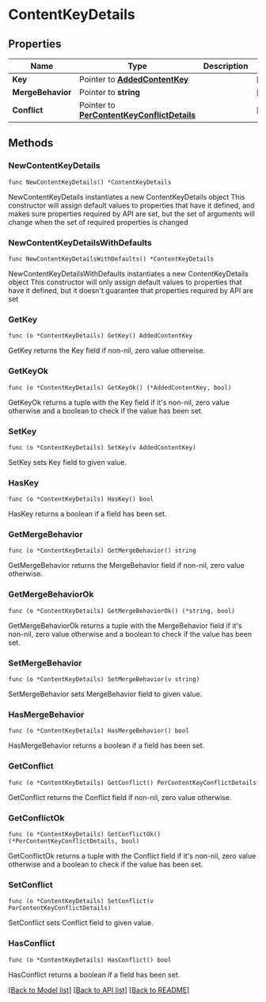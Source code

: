 # ContentKeyDetails

## Properties

Name | Type | Description | Notes
------------ | ------------- | ------------- | -------------
**Key** | Pointer to [**AddedContentKey**](AddedContentKey.md) |  | [optional] 
**MergeBehavior** | Pointer to **string** |  | [optional] 
**Conflict** | Pointer to [**PerContentKeyConflictDetails**](PerContentKeyConflictDetails.md) |  | [optional] 

## Methods

### NewContentKeyDetails

`func NewContentKeyDetails() *ContentKeyDetails`

NewContentKeyDetails instantiates a new ContentKeyDetails object
This constructor will assign default values to properties that have it defined,
and makes sure properties required by API are set, but the set of arguments
will change when the set of required properties is changed

### NewContentKeyDetailsWithDefaults

`func NewContentKeyDetailsWithDefaults() *ContentKeyDetails`

NewContentKeyDetailsWithDefaults instantiates a new ContentKeyDetails object
This constructor will only assign default values to properties that have it defined,
but it doesn't guarantee that properties required by API are set

### GetKey

`func (o *ContentKeyDetails) GetKey() AddedContentKey`

GetKey returns the Key field if non-nil, zero value otherwise.

### GetKeyOk

`func (o *ContentKeyDetails) GetKeyOk() (*AddedContentKey, bool)`

GetKeyOk returns a tuple with the Key field if it's non-nil, zero value otherwise
and a boolean to check if the value has been set.

### SetKey

`func (o *ContentKeyDetails) SetKey(v AddedContentKey)`

SetKey sets Key field to given value.

### HasKey

`func (o *ContentKeyDetails) HasKey() bool`

HasKey returns a boolean if a field has been set.

### GetMergeBehavior

`func (o *ContentKeyDetails) GetMergeBehavior() string`

GetMergeBehavior returns the MergeBehavior field if non-nil, zero value otherwise.

### GetMergeBehaviorOk

`func (o *ContentKeyDetails) GetMergeBehaviorOk() (*string, bool)`

GetMergeBehaviorOk returns a tuple with the MergeBehavior field if it's non-nil, zero value otherwise
and a boolean to check if the value has been set.

### SetMergeBehavior

`func (o *ContentKeyDetails) SetMergeBehavior(v string)`

SetMergeBehavior sets MergeBehavior field to given value.

### HasMergeBehavior

`func (o *ContentKeyDetails) HasMergeBehavior() bool`

HasMergeBehavior returns a boolean if a field has been set.

### GetConflict

`func (o *ContentKeyDetails) GetConflict() PerContentKeyConflictDetails`

GetConflict returns the Conflict field if non-nil, zero value otherwise.

### GetConflictOk

`func (o *ContentKeyDetails) GetConflictOk() (*PerContentKeyConflictDetails, bool)`

GetConflictOk returns a tuple with the Conflict field if it's non-nil, zero value otherwise
and a boolean to check if the value has been set.

### SetConflict

`func (o *ContentKeyDetails) SetConflict(v PerContentKeyConflictDetails)`

SetConflict sets Conflict field to given value.

### HasConflict

`func (o *ContentKeyDetails) HasConflict() bool`

HasConflict returns a boolean if a field has been set.


[[Back to Model list]](../README.md#documentation-for-models) [[Back to API list]](../README.md#documentation-for-api-endpoints) [[Back to README]](../README.md)


